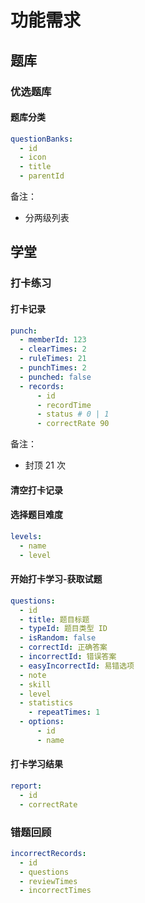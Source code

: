 # 功能需求

## 题库

### 优选题库

#### 题库分类

```yaml
questionBanks:
  - id
  - icon
  - title
  - parentId
```

备注：

- 分两级列表

## 学堂

### 打卡练习

#### 打卡记录

```yaml
punch:
  - memberId: 123
  - clearTimes: 2
  - ruleTimes: 21
  - punchTimes: 2
  - punched: false
  - records:
      - id
      - recordTime
      - status # 0 | 1
      - correctRate 90
```

备注：

- 封顶 21 次

#### 清空打卡记录

#### 选择题目难度

```yaml
levels:
  - name
  - level
```

#### 开始打卡学习-获取试题

```yaml
questions:
  - id
  - title: 题目标题
  - typeId: 题目类型 ID
  - isRandom: false
  - correctId: 正确答案
  - incorrectId: 错误答案
  - easyIncorrectId: 易错选项
  - note
  - skill
  - level
  - statistics
    - repeatTimes: 1
  - options:
      - id
      - name
```

#### 打卡学习结果

```yaml
report:
  - id
  - correctRate
```

### 错题回顾

```yaml
incorrectRecords:
  - id
  - questions
  - reviewTimes
  - incorrectTimes
```
